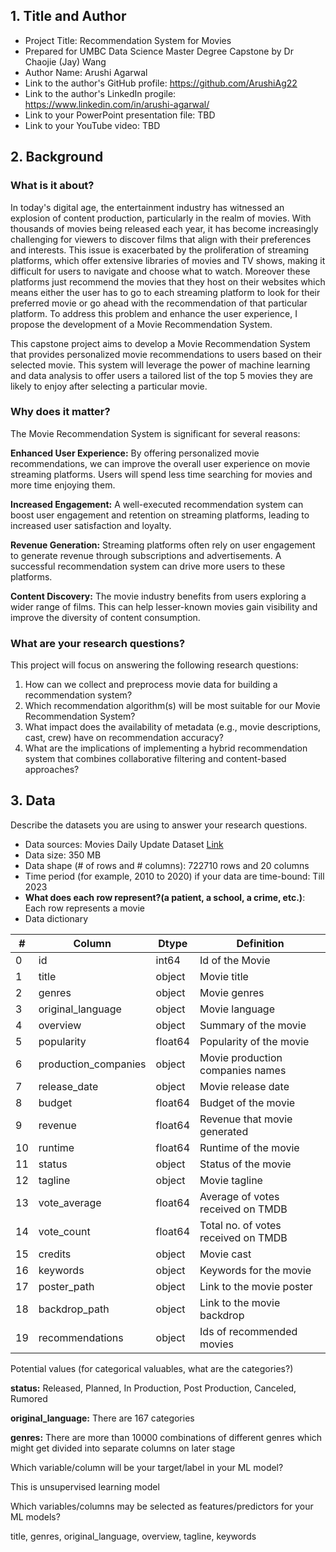 ## 1. Title and Author

- Project Title: Recommendation System for Movies
- Prepared for UMBC Data Science Master Degree Capstone by Dr Chaojie (Jay) Wang
- Author Name: Arushi Agarwal
- Link to the author's GitHub profile: https://github.com/ArushiAg22
- Link to the author's LinkedIn progile: https://www.linkedin.com/in/arushi-agarwal/
- Link to your PowerPoint presentation file: TBD
- Link to your YouTube video: TBD
    
## 2. Background

### What is it about?
In today's digital age, the entertainment industry has witnessed an explosion of content production, particularly in the realm of movies. With thousands of movies being released each year, it has become increasingly challenging for viewers to discover films that align with their preferences and interests. This issue is exacerbated by the proliferation of streaming platforms, which offer extensive libraries of movies and TV shows, making it difficult for users to navigate and choose what to watch. Moreover these platforms just recommend the movies that they host on their websites which means either the user has to go to each streaming platform to look for their preferred movie or go ahead with the recommendation of that particular platform. To address this problem and enhance the user experience, I propose the development of a Movie Recommendation System.

This capstone project aims to develop a Movie Recommendation System that provides personalized movie recommendations to users based on their selected movie. This system will leverage the power of machine learning and data analysis to offer users a tailored list of the top 5 movies they are likely to enjoy after selecting a particular movie.

### Why does it matter?

The Movie Recommendation System is significant for several reasons:

**Enhanced User Experience:** By offering personalized movie recommendations, we can improve the overall user experience on movie streaming platforms. Users will spend less time searching for movies and more time enjoying them.

**Increased Engagement:** A well-executed recommendation system can boost user engagement and retention on streaming platforms, leading to increased user satisfaction and loyalty.

**Revenue Generation:** Streaming platforms often rely on user engagement to generate revenue through subscriptions and advertisements. A successful recommendation system can drive more users to these platforms.

**Content Discovery:** The movie industry benefits from users exploring a wider range of films. This can help lesser-known movies gain visibility and improve the diversity of content consumption.

### What are your research questions?

This project will focus on answering the following research questions:

1. How can we collect and preprocess movie data for building a recommendation system?
2. Which recommendation algorithm(s) will be most suitable for our Movie Recommendation System?
3. What impact does the availability of metadata (e.g., movie descriptions, cast, crew) have on recommendation accuracy?
4. What are the implications of implementing a hybrid recommendation system that combines collaborative filtering and content-based approaches?

## 3. Data 

Describe the datasets you are using to answer your research questions.

- Data sources: Movies Daily Update Dataset [Link](https://www.kaggle.com/datasets/akshaypawar7/millions-of-movies)
- Data size: 350 MB
- Data shape (# of rows and # columns): 722710 rows and 20 columns
- Time period (for example, 2010 to 2020) if your data are time-bound: Till 2023
- **What does each row represent?(a patient, a school, a crime, etc.)**: Each row represents a movie
- Data dictionary
 
| #  | Column               | Dtype   | Definition                          |
|----|----------------------|---------|-------------------------------------|
| 0  | id                   | int64   | Id of the Movie                     |
| 1  | title                | object  | Movie title                         |
| 2  | genres               | object  | Movie genres                        |
| 3  | original_language    | object  | Movie language                      |
| 4  | overview             | object  | Summary of the movie                |
| 5  | popularity           | float64 | Popularity of the movie             |
| 6  | production_companies | object  | Movie production companies names    |
| 7  | release_date         | object  | Movie release date                  |
| 8  | budget               | float64 | Budget of the movie                 |
| 9  | revenue              | float64 | Revenue that movie generated        |
| 10 | runtime              | float64 | Runtime of the movie                |
| 11 | status               | object  | Status of the movie                 |
| 12 | tagline              | object  | Movie tagline                       |
| 13 | vote_average         | float64 | Average of votes received on TMDB   |
| 14 | vote_count           | float64 | Total no. of votes received on TMDB |
| 15 | credits              | object  | Movie cast                          |
| 16 | keywords             | object  | Keywords for the movie              |
| 17 | poster_path          | object  | Link to the movie poster            |
| 18 | backdrop_path        | object  | Link to the movie backdrop          |
| 19 | recommendations      | object  | Ids of recommended movies           |

Potential values (for categorical valuables, what are the categories?)

**status:** Released, Planned, In Production, Post Production, Canceled, Rumored

**original_language:** There are 167 categories

**genres:** There are more than 10000 combinations of different genres which might get divided into separate columns on later stage

Which variable/column will be your target/label in your ML model?

This is unsupervised learning model

Which variables/columns may be selected as features/predictors for your ML models?

title, genres, original_language, overview, tagline, keywords
